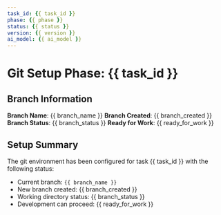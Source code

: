 ```yaml
---
task_id: {{ task_id }}
phase: {{ phase }}
status: {{ status }}
version: {{ version }}
ai_model: {{ ai_model }}
---
```


# Git Setup Phase: {{ task_id }}

## Branch Information

**Branch Name**: {{ branch_name }}
**Branch Created**: {{ branch_created }}
**Branch Status**: {{ branch_status }}
**Ready for Work**: {{ ready_for_work }}

## Setup Summary

The git environment has been configured for task {{ task_id }} with the following status:

- Current branch: `{{ branch_name }}`
- New branch created: {{ branch_created }}
- Working directory status: {{ branch_status }}
- Development can proceed: {{ ready_for_work }}
